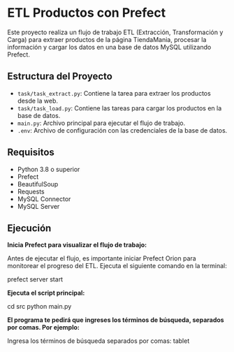 # ETL Productos con Prefect

Este proyecto realiza un flujo de trabajo ETL (Extracción, Transformación y Carga) para extraer productos de la página TiendaMania, procesar la información y cargar los datos en una base de datos MySQL utilizando Prefect.

## Estructura del Proyecto

- `task/task_extract.py`: Contiene la tarea para extraer los productos desde la web.
- `task/task_load.py`: Contiene las tareas para cargar los productos en la base de datos.
- `main.py`: Archivo principal para ejecutar el flujo de trabajo.
- `.env`: Archivo de configuración con las credenciales de la base de datos.

## Requisitos

- Python 3.8 o superior
- Prefect
- BeautifulSoup
- Requests
- MySQL Connector
- MySQL Server

## Ejecución

**Inicia Prefect para visualizar el flujo de trabajo:**

   Antes de ejecutar el flujo, es importante iniciar Prefect Orion para monitorear el progreso del ETL. Ejecuta el siguiente comando en la terminal:

   prefect server start

**Ejecuta el script principal:**

  cd src
  python main.py

**El programa te pedirá que ingreses los términos de búsqueda, separados por comas. Por ejemplo:**

  Ingresa los términos de búsqueda separados por comas: tablet